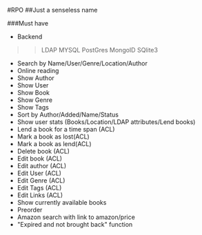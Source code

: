 #RPO
##Just a senseless name

###Must have
- Backend
>	>	LDAP
>	>	MYSQL
>	>	PostGres
>	>	MongoID
>	>	SQlite3

- Search by Name/User/Genre/Location/Author
- Online reading
- Show Author 
- Show User
- Show Book 
- Show Genre
- Show Tags
- Sort by Author/Added/Name/Status
- Show user stats (Books/Location/LDAP attributes/Lend books)
- Lend a book for a time span (ACL)
- Mark a book as lost(ACL)
- Mark a book as lend(ACL)
- Delete book (ACL)
- Edit book (ACL)
- Edit author (ACL)
- Edit User (ACL)
- Edit Genre (ACL)
- Edit Tags (ACL)
- Edit Links (ACL)
- Show currently available books
- Preorder
- Amazon search with link to amazon/price
- "Expired and not brought back" function